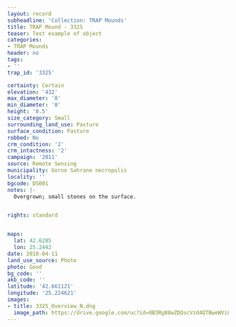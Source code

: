 ```yaml
---
layout: record
subheadline: 'Collection: TRAP Mounds'
title: TRAP Mound - 3325
teaser: Test example of object
categories:
- TRAP Mounds
header: no
tags:
- ''
trap_id: '3325'

certainty: Certain
elevation: '432'
max_diameter: '8'
min_diameter: '8'
height: '0.5'
size_category: Small
surrounding_land_use: Pasture
surface_condition: Pasture
robbed: No
crm_condition: '2'
crm_intactness: '2'
campaign: '2011'
source: Remote Sensing
municipality: Gorno Sahrane necropolis
locality: ''
bgcode: DS001
notes: |-
  Overgrown; small stones on the surface.


rights: standard


maps:
  lat: 42.6285
  lon: 25.2442
date: 2018-04-11
land_use_source: Photo
photo: Good
bg_code: ''
akb_code: ''
latitude: '42.661121'
longitude: '25.224621'
images:
- title: 3325_Overview_N.dng
  image_path: https://drive.google.com/uc?id=0B3Rg88wZDQscVzd4QTBweWViQlU
---
```

